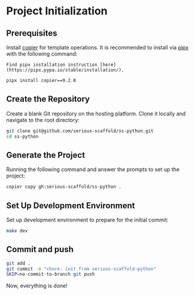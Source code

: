 # Project Initialization

## Prerequisites

Install [copier](https://copier.readthedocs.io/) for template operations. It is recommended to install via [pipx](https://pipx.pypa.io/) with the following command:

```{note}
Find pipx installation instruction [here](https://pipx.pypa.io/stable/installation/).
```

```bash
pipx install copier==9.2.0
```

## Create the Repository

Create a blank Git repository on the hosting platform. Clone it locally and navigate to the root directory:

```bash
git clone git@github.com/serious-scaffold/ss-python.git
cd ss-python
```

## Generate the Project

Running the following command and answer the prompts to set up the project:

```bash
copier copy gh:serious-scaffold/ss-python .
```

## Set Up Development Environment

Set up development environment to prepare for the initial commit:

```bash
make dev
```

## Commit and push

```bash
git add .
git commit -m "chore: init from serious-scaffold-python"
SKIP=no-commit-to-branch git push
```

Now, everything is done!
